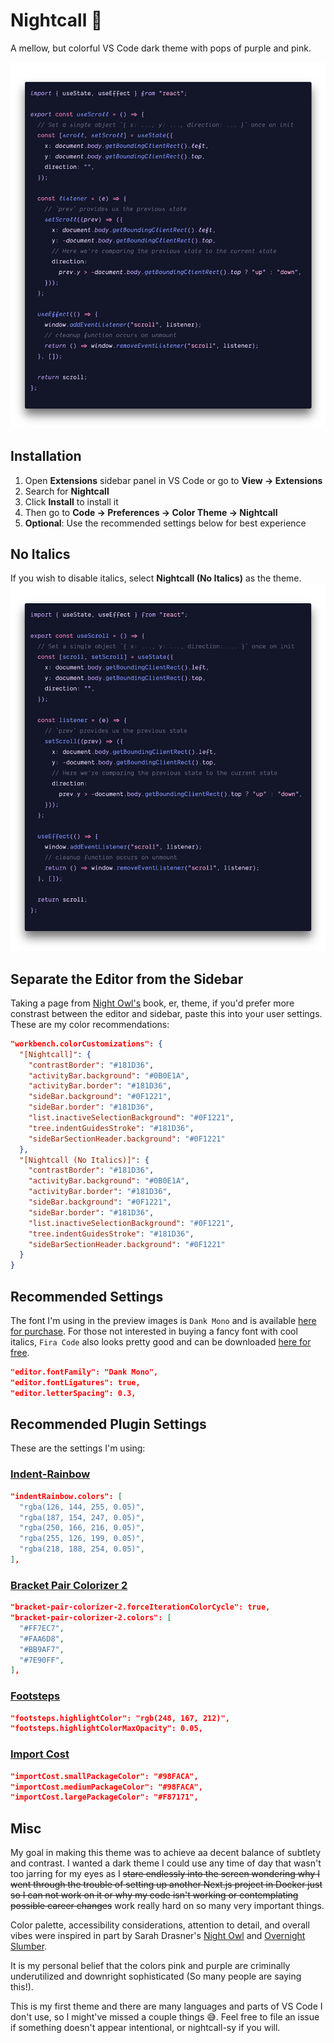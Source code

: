 # Nightcall 🌃

A mellow, but colorful VS Code dark theme with pops of purple and pink.

![Default Nightcall Theme](https://github.com/bpat86/nightcall-vscode-theme/raw/main/react-main.png "Default Nightcall Theme")

## Installation

1. Open **Extensions** sidebar panel in VS Code or go to **View → Extensions**
2. Search for **Nightcall**
3. Click **Install** to install it
4. Then go to **Code → Preferences → Color Theme → Nightcall**
5. **Optional**: Use the recommended settings below for best experience

## No Italics

If you wish to disable italics, select **Nightcall (No Italics)** as the theme.
![Nightcall No Italics Theme](https://github.com/bpat86/nightcall-vscode-theme/raw/main/react-main_no-italics.png "Nightcall No Italics Theme")

## Separate the Editor from the Sidebar

Taking a page from [Night Owl's](https://marketplace.visualstudio.com/items?itemName=sdras.night-owl) book, er, theme, if you'd prefer more constrast between the editor and sidebar, paste this into your user settings. These are my color recommendations:

```json
"workbench.colorCustomizations": {
  "[Nightcall]": {
    "contrastBorder": "#181D36",
    "activityBar.background": "#0B0E1A",
    "activityBar.border": "#181D36",
    "sideBar.background": "#0F1221",
    "sideBar.border": "#181D36",
    "list.inactiveSelectionBackground": "#0F1221",
    "tree.indentGuidesStroke": "#181D36",
    "sideBarSectionHeader.background": "#0F1221"
  },
  "[Nightcall (No Italics)]": {
    "contrastBorder": "#181D36",
    "activityBar.background": "#0B0E1A",
    "activityBar.border": "#181D36",
    "sideBar.background": "#0F1221",
    "sideBar.border": "#181D36",
    "list.inactiveSelectionBackground": "#0F1221",
    "tree.indentGuidesStroke": "#181D36",
    "sideBarSectionHeader.background": "#0F1221"
  }
}
```

## Recommended Settings

The font I'm using in the preview images is `Dank Mono` and is available [here for purchase](https://dank.sh/). For those not interested in buying a fancy font with cool italics, `Fira Code` also looks pretty good and can be downloaded [here for free](https://github.com/tonsky/FiraCode).

```json
"editor.fontFamily": "Dank Mono",
"editor.fontLigatures": true,
"editor.letterSpacing": 0.3,
```

## Recommended Plugin Settings

These are the settings I'm using:

### [Indent-Rainbow](https://marketplace.visualstudio.com/items?itemName=oderwat.indent-rainbow "Indent-Rainbow")

```json
"indentRainbow.colors": [
  "rgba(126, 144, 255, 0.05)",
  "rgba(187, 154, 247, 0.05)",
  "rgba(250, 166, 216, 0.05)",
  "rgba(255, 126, 199, 0.05)",
  "rgba(218, 188, 254, 0.05)",
],
```

### [Bracket Pair Colorizer 2](https://marketplace.visualstudio.com/items?itemName=CoenraadS.bracket-pair-colorizer-2 "Bracket Pair Colorizer 2")

```json
"bracket-pair-colorizer-2.forceIterationColorCycle": true,
"bracket-pair-colorizer-2.colors": [
  "#FF7EC7",
  "#FAA6D8",
  "#BB9AF7",
  "#7E90FF",
],
```

### [Footsteps](https://marketplace.visualstudio.com/items?itemName=Wattenberger.footsteps "Footsteps")

```json
"footsteps.highlightColor": "rgb(248, 167, 212)",
"footsteps.highlightColorMaxOpacity": 0.05,
```

### [Import Cost](https://marketplace.visualstudio.com/items?itemName=wix.vscode-import-cost "Import Cost")

```json
"importCost.smallPackageColor": "#98FACA",
"importCost.mediumPackageColor": "#98FACA",
"importCost.largePackageColor": "#F87171",
```

## Misc

My goal in making this theme was to achieve aa decent balance of subtlety and contrast. I wanted a dark theme I could use any time of day that wasn't too jarring for my eyes as I <s>stare endlessly into the screen wondering why I went through the trouble of setting up another Next.js project in Docker just so I can not work on it or why my code isn't working or contemplating possible career changes</s> work really hard on so many very important things.

Color palette, accessibility considerations, attention to detail, and overall vibes were inspired in part by Sarah Drasner's [Night Owl](https://marketplace.visualstudio.com/items?itemName=sdras.night-owl) and [Overnight Slumber](https://marketplace.visualstudio.com/items?itemName=cev.overnight).

It is my personal belief that the colors pink and purple are criminally underutilized and downright sophisticated (So many people are saying this!).

This is my first theme and there are many languages and parts of VS Code I don't use, so I might've missed a couple things 😅. Feel free to file an issue if something doesn't appear intentional, or nightcall-sy if you will.
